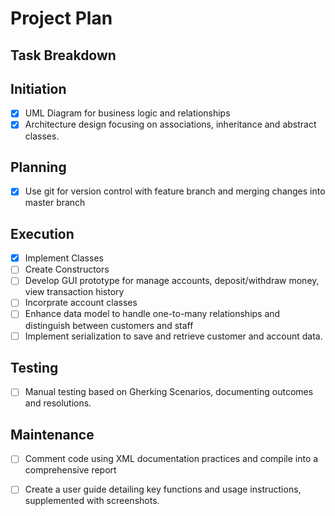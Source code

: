 # Project Plan

## Task Breakdown

## Initiation
- [x] UML Diagram for business logic and relationships
- [x] Architecture design focusing on associations, inheritance and abstract classes.

## Planning
- [x] Use git for version control with feature branch and merging changes into master branch

## Execution
- [x] Implement Classes
- [ ] Create Constructors
- [ ] Develop GUI prototype for manage accounts, deposit/withdraw money, view transaction history
- [ ] Incorprate account classes
- [ ] Enhance data model to handle one-to-many relationships and distinguish between customers and staff
- [ ] Implement serialization to save and retrieve customer and account data.

## Testing
- [ ] Manual testing based on Gherking Scenarios, documenting outcomes and resolutions.

## Maintenance
- [ ] Comment code using XML documentation practices and compile into a comprehensive report
- [ ] Create a user guide detailing key functions and usage instructions, supplemented with screenshots.

